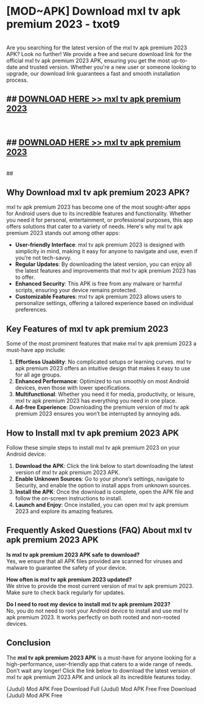 # [MOD~APK] Download mxl tv apk premium 2023 - txot9 <br>
<br>
Are you searching for the latest version of the mxl tv apk premium 2023 APK? Look no further! We provide a free and secure download link for the official mxl tv apk premium 2023 APK, ensuring you get the most up-to-date and trusted version. Whether you're a new user or someone looking to upgrade, our download link guarantees a fast and smooth installation process.


## ##  [DOWNLOAD HERE >> mxl tv apk premium 2023](https://freeplayer.one?title=mxl_tv_apk_premium_2023&ref=OK1)
  <br>

##  ## [DOWNLOAD HERE >> mxl tv apk premium 2023](https://freeplayer.one?title=mxl_tv_apk_premium_2023&ref=OK1)
  <br>
  ##



## Why Download mxl tv apk premium 2023 APK?

mxl tv apk premium 2023 has become one of the most sought-after apps for Android users due to its incredible features and functionality. Whether you need it for personal, entertainment, or professional purposes, this app offers solutions that cater to a variety of needs. Here's why mxl tv apk premium 2023 stands out among other apps:

- **User-friendly Interface**: mxl tv apk premium 2023 is designed with simplicity in mind, making it easy for anyone to navigate and use, even if you’re not tech-savvy.
- **Regular Updates**: By downloading the latest version, you can enjoy all the latest features and improvements that mxl tv apk premium 2023 has to offer.
- **Enhanced Security**: This APK is free from any malware or harmful scripts, ensuring your device remains protected.
- **Customizable Features**: mxl tv apk premium 2023 allows users to personalize settings, offering a tailored experience based on individual preferences.

## Key Features of mxl tv apk premium 2023

Some of the most prominent features that make mxl tv apk premium 2023 a must-have app include:

1. **Effortless Usability**: No complicated setups or learning curves. mxl tv apk premium 2023 offers an intuitive design that makes it easy to use for all age groups.
2. **Enhanced Performance**: Optimized to run smoothly on most Android devices, even those with lower specifications.
3. **Multifunctional**: Whether you need it for media, productivity, or leisure, mxl tv apk premium 2023 has everything you need in one place.
4. **Ad-free Experience**: Downloading the premium version of mxl tv apk premium 2023 ensures you won’t be interrupted by annoying ads.

## How to Install mxl tv apk premium 2023 APK

Follow these simple steps to install mxl tv apk premium 2023 on your Android device:

1. **Download the APK**: Click the link below to start downloading the latest version of mxl tv apk premium 2023 APK.
2. **Enable Unknown Sources**: Go to your phone’s settings, navigate to Security, and enable the option to install apps from unknown sources.
3. **Install the APK**: Once the download is complete, open the APK file and follow the on-screen instructions to install.
4. **Launch and Enjoy**: Once installed, you can open mxl tv apk premium 2023 and explore its amazing features.

## Frequently Asked Questions (FAQ) About mxl tv apk premium 2023 APK

**Is mxl tv apk premium 2023 APK safe to download?**  
Yes, we ensure that all APK files provided are scanned for viruses and malware to guarantee the safety of your device.

**How often is mxl tv apk premium 2023 updated?**  
We strive to provide the most current version of mxl tv apk premium 2023. Make sure to check back regularly for updates.

**Do I need to root my device to install mxl tv apk premium 2023?**  
No, you do not need to root your Android device to install and use mxl tv apk premium 2023. It works perfectly on both rooted and non-rooted devices.

## Conclusion

The **mxl tv apk premium 2023 APK** is a must-have for anyone looking for a high-performance, user-friendly app that caters to a wide range of needs. Don’t wait any longer! Click the link below to download the latest version of mxl tv apk premium 2023 APK and unlock all its incredible features today.

{Judul} Mod APK Free
Download Full {Judul} Mod APK Free
Free Download {Judul} Mod APK Free


